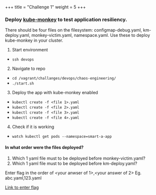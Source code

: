 +++
title = "Challenge 1"
weight = 5
+++

### Deploy [kube-monkey](https://github.com/asobti/kube-monkey) to test application resiliency.

There should be four files on the filesystem: configmap-debug.yaml, km-deploy.yaml, monkey-victim.yaml, namespace.yaml. Use these to deploy kube-monkey in your cluster.


1. Start environment
  - `ssh devops`

2. Navigate to repo
  - `cd /vagrant/challanges/devops/chaos-engineering/` 
  - `./start.sh` 

3. Deploy the app with kube-monkey enabled
  - `kubectl create -f <file 1>.yaml`
  - `kubectl create -f <file 2>.yaml`
  - `kubectl create -f <file 3>.yaml`
  - `kubectl create -f <file 4>.yaml`

4. Check if it is working 
  - `watch kubectl get pods --namespace=smart-a-app`

#### In what order were the files deployed?
1. Which 1 yaml file must to be deployed before monkey-victim.yaml? 
2. Which 1 yaml file must to be deployed before km-deploy.yaml? 

Enter flag in the order of <your anwser of 1>,<your answer of 2> Eg. abc.yaml,123.yaml

 
<a href="https://ctf.ts2019.adobe.com/challenges#ChaosEngineering1" target="_blank"> Link to enter flag </a> 